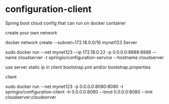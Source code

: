 # configuration-client
Spring boot cloud config that can run on docker container



create your own network


docker network create --subnet=172.18.0.0/16 mynet123
Server



sudo docker run --net mynet123 --ip 172.18.0.22 -p 0.0.0.0:8888:8888 --name cloudserver  -t springio/configuration-service --hostname cloudserver

use server static ip in client bootstrap.yml and/or bootstrap.properties

client 

sudo docker run --net mynet123 -p 0.0.0.0:8080:8080 -t springio/configuration-client -h 0.0.0.0:8080 --bind 0.0.0.0:8080 --link cloudserver:cloudserver


